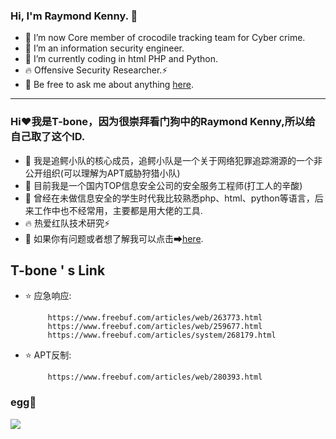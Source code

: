 ### Hi, I'm Raymond Kenny. 👋

- 🔭 I’m now Core member of crocodile tracking team for Cyber crime.
- 🌱 I’m an information security engineer. 
- 🤔 I’m currently coding in html PHP and Python.
- 🔥 Offensive Security Researcher.⚡
- 💬 Be free to ask me about anything [here](https://github.com/1208606234/1208606234/issues).
____________________________________________________________________________________________________________________________________________________

### Hi❤我是T-bone，因为很崇拜看门狗中的Raymond Kenny,所以给自己取了这个ID.
- 🔭 我是追鳄小队的核心成员，追鳄小队是一个关于网络犯罪追踪溯源的一个非公开组织(可以理解为APT威胁狩猎小队)
- 🌱 目前我是一个国内TOP信息安全公司的安全服务工程师(打工人的辛酸)
- 🤔 曾经在未做信息安全的学生时代我比较熟悉php、html、python等语言，后来工作中也不经常用，主要都是用大佬的工具.
- 🔥 热爱红队技术研究⚡
- 💬 如果你有问题或者想了解我可以点击➡[here](https://github.com/1208606234/1208606234/issues).

 ## T-bone ' s Link
- ⭐️ 应急响应:  </br>

           https://www.freebuf.com/articles/web/263773.html
           https://www.freebuf.com/articles/web/259677.html
           https://www.freebuf.com/articles/system/268179.html
- ⭐️ APT反制:  </br>

           https://www.freebuf.com/articles/web/280393.html

### egg🥚
<img align="left" src="https://inews.gtimg.com/newsapp_bt/0/13135825746/641">
</div>
